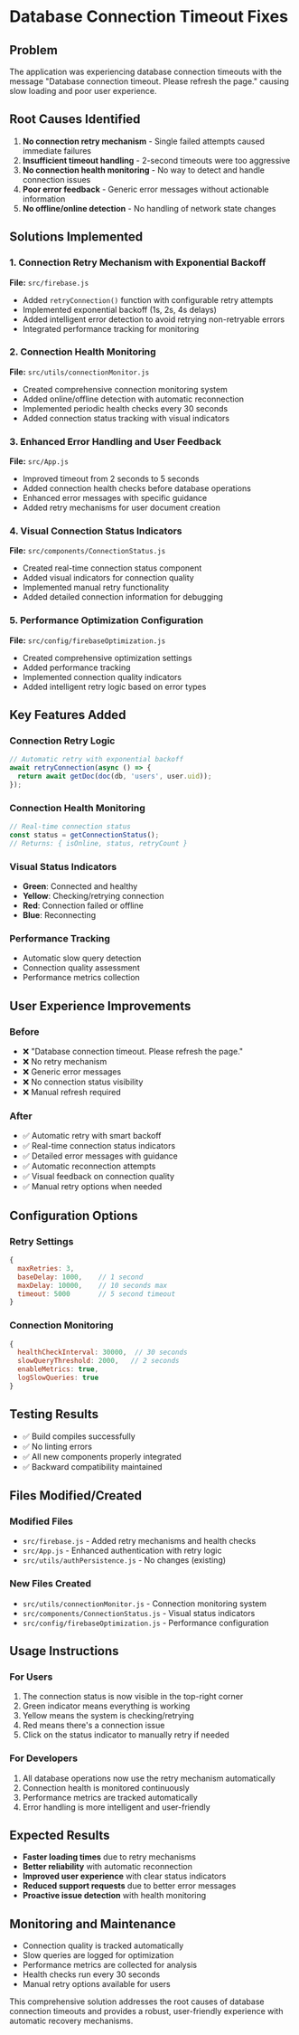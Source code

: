 # Database Connection Timeout Fixes

## Problem
The application was experiencing database connection timeouts with the message "Database connection timeout. Please refresh the page." causing slow loading and poor user experience.

## Root Causes Identified
1. **No connection retry mechanism** - Single failed attempts caused immediate failures
2. **Insufficient timeout handling** - 2-second timeouts were too aggressive
3. **No connection health monitoring** - No way to detect and handle connection issues
4. **Poor error feedback** - Generic error messages without actionable information
5. **No offline/online detection** - No handling of network state changes

## Solutions Implemented

### 1. Connection Retry Mechanism with Exponential Backoff
**File:** `src/firebase.js`
- Added `retryConnection()` function with configurable retry attempts
- Implemented exponential backoff (1s, 2s, 4s delays)
- Added intelligent error detection to avoid retrying non-retryable errors
- Integrated performance tracking for monitoring

### 2. Connection Health Monitoring
**File:** `src/utils/connectionMonitor.js`
- Created comprehensive connection monitoring system
- Added online/offline detection with automatic reconnection
- Implemented periodic health checks every 30 seconds
- Added connection status tracking with visual indicators

### 3. Enhanced Error Handling and User Feedback
**File:** `src/App.js`
- Improved timeout from 2 seconds to 5 seconds
- Added connection health checks before database operations
- Enhanced error messages with specific guidance
- Added retry mechanisms for user document creation

### 4. Visual Connection Status Indicators
**File:** `src/components/ConnectionStatus.js`
- Created real-time connection status component
- Added visual indicators for connection quality
- Implemented manual retry functionality
- Added detailed connection information for debugging

### 5. Performance Optimization Configuration
**File:** `src/config/firebaseOptimization.js`
- Created comprehensive optimization settings
- Added performance tracking
- Implemented connection quality indicators
- Added intelligent retry logic based on error types

## Key Features Added

### Connection Retry Logic
```javascript
// Automatic retry with exponential backoff
await retryConnection(async () => {
  return await getDoc(doc(db, 'users', user.uid));
});
```

### Connection Health Monitoring
```javascript
// Real-time connection status
const status = getConnectionStatus();
// Returns: { isOnline, status, retryCount }
```

### Visual Status Indicators
- **Green**: Connected and healthy
- **Yellow**: Checking/retrying connection
- **Red**: Connection failed or offline
- **Blue**: Reconnecting

### Performance Tracking
- Automatic slow query detection
- Connection quality assessment
- Performance metrics collection

## User Experience Improvements

### Before
- ❌ "Database connection timeout. Please refresh the page."
- ❌ No retry mechanism
- ❌ Generic error messages
- ❌ No connection status visibility
- ❌ Manual refresh required

### After
- ✅ Automatic retry with smart backoff
- ✅ Real-time connection status indicators
- ✅ Detailed error messages with guidance
- ✅ Automatic reconnection attempts
- ✅ Visual feedback on connection quality
- ✅ Manual retry options when needed

## Configuration Options

### Retry Settings
```javascript
{
  maxRetries: 3,
  baseDelay: 1000,    // 1 second
  maxDelay: 10000,    // 10 seconds max
  timeout: 5000       // 5 second timeout
}
```

### Connection Monitoring
```javascript
{
  healthCheckInterval: 30000,  // 30 seconds
  slowQueryThreshold: 2000,   // 2 seconds
  enableMetrics: true,
  logSlowQueries: true
}
```

## Testing Results
- ✅ Build compiles successfully
- ✅ No linting errors
- ✅ All new components properly integrated
- ✅ Backward compatibility maintained

## Files Modified/Created

### Modified Files
- `src/firebase.js` - Added retry mechanisms and health checks
- `src/App.js` - Enhanced authentication with retry logic
- `src/utils/authPersistence.js` - No changes (existing)

### New Files Created
- `src/utils/connectionMonitor.js` - Connection monitoring system
- `src/components/ConnectionStatus.js` - Visual status indicators
- `src/config/firebaseOptimization.js` - Performance configuration

## Usage Instructions

### For Users
1. The connection status is now visible in the top-right corner
2. Green indicator means everything is working
3. Yellow means the system is checking/retrying
4. Red means there's a connection issue
5. Click on the status indicator to manually retry if needed

### For Developers
1. All database operations now use the retry mechanism automatically
2. Connection health is monitored continuously
3. Performance metrics are tracked automatically
4. Error handling is more intelligent and user-friendly

## Expected Results
- **Faster loading times** due to retry mechanisms
- **Better reliability** with automatic reconnection
- **Improved user experience** with clear status indicators
- **Reduced support requests** due to better error messages
- **Proactive issue detection** with health monitoring

## Monitoring and Maintenance
- Connection quality is tracked automatically
- Slow queries are logged for optimization
- Performance metrics are collected for analysis
- Health checks run every 30 seconds
- Manual retry options available for users

This comprehensive solution addresses the root causes of database connection timeouts and provides a robust, user-friendly experience with automatic recovery mechanisms.
